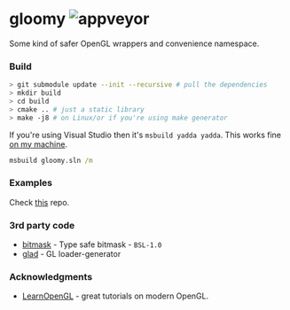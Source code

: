 # gloomy ![appveyor](https://img.shields.io/appveyor/build/bittersweetshimmer/gloomy?style=flat-square)
Some kind of safer OpenGL wrappers and convenience namespace.

### Build
```sh
> git submodule update --init --recursive # pull the dependencies
> mkdir build
> cd build
> cmake .. # just a static library
> make -j8 # on Linux/or if you're using make generator
```
If you're using Visual Studio then it's `msbuild yadda yadda`. This works fine [on my machine](https://i.imgur.com/f5uGQ.jpg).
```cmd
msbuild gloomy.sln /m
```

### Examples
Check [this](https://github.com/bittersweetshimmer/gloomy-learnopengl) repo.

### 3rd party code
- [bitmask](https://github.com/oliora/bitmask) - Type safe bitmask - `BSL-1.0`
- [glad](https://glad.dav1d.de/) - GL loader-generator

### Acknowledgments
- [LearnOpenGL](https://learnopengl.com/) - great tutorials on modern OpenGL.

